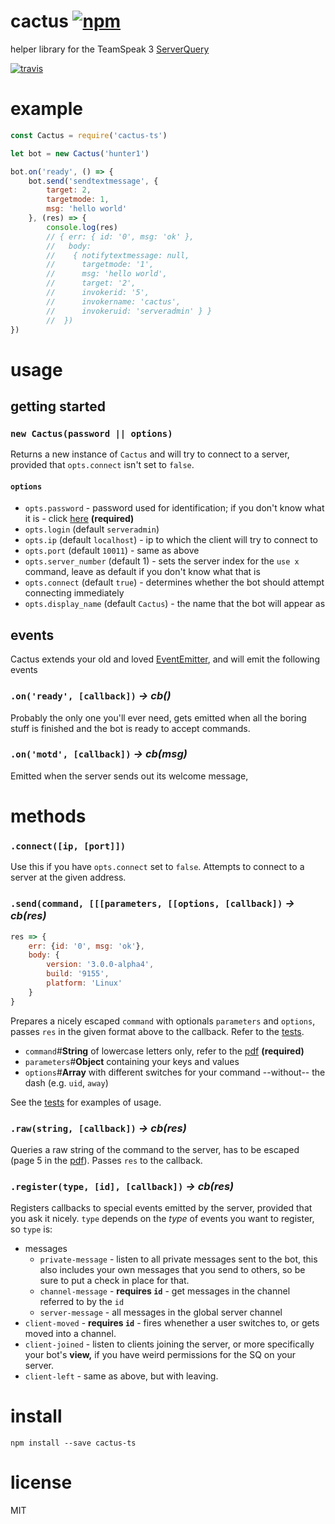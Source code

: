 # cactus [![npm](https://img.shields.io/npm/v/cactus-ts.svg)](https://www.npmjs.com/package/cactus-ts)

helper library for the TeamSpeak 3 [ServerQuery](http://media.teamspeak.com/ts3_literature/TeamSpeak%203%20Server%20Query%20Manual.pdf)

[![travis](https://travis-ci.org/Nikersify/cactus.svg?branch=master)](https://travis-ci.org/Nikersify/cactus)

# example

```javascript
const Cactus = require('cactus-ts')

let bot = new Cactus('hunter1')

bot.on('ready', () => {
	bot.send('sendtextmessage', {
		target: 2,
		targetmode: 1,
		msg: 'hello world'
	}, (res) => {
		console.log(res)
		// { err: { id: '0', msg: 'ok' },
		//   body: 
		//    { notifytextmessage: null,
		//      targetmode: '1',
		//      msg: 'hello world',
		//      target: '2',
		//      invokerid: '5',
		//      invokername: 'cactus',
		//      invokeruid: 'serveradmin' } }
		// 	})
})
```

# usage

## getting started

### `new Cactus(password || options)`

Returns a new instance of `Cactus` and will try to connect to a server, provided that `opts.connect` isn't set to `false`.

#### `options`

- `opts.password` - password used for identification; if you don't know what it is - click [here](https://support.teamspeakusa.com/index.php?/Knowledgebase/Article/View/326/16/how-do-i-change-or-reset-the-password-of-the-serveradmin-server-query-account) **(required)**
- `opts.login` (default `serveradmin`)
- `opts.ip` (default `localhost`) - ip to which the client will try to connect to
- `opts.port` (default `10011`) - same as above
- `opts.server_number` (default 1) - sets the server index for the `use x` command, leave as default if you don't know what that is
- `opts.connect` (default `true`) - determines whether the bot should attempt connecting immediately
- `opts.display_name` (default `Cactus`) - the name that the bot will appear as

## events
Cactus extends your old and loved [EventEmitter](https://nodejs.org/api/events.html), and will emit the following events

### `.on('ready', [callback])` *-> cb()*
Probably the only one you'll ever need, gets emitted when all the boring stuff is finished and the bot is ready to accept commands.

### `.on('motd', [callback])` *-> cb(msg)*
Emitted when the server sends out its welcome message, 

# methods

### `.connect([ip, [port]])`
Use this if you have `opts.connect` set to `false`. Attempts to connect to a server at the given address.

### `.send(command, [[[parameters, [[options, [callback])` *-> cb(res)*

```js
res => {
	err: {id: '0', msg: 'ok'},
	body: {
		version: '3.0.0-alpha4',
		build: '9155',
		platform: 'Linux'
	}
}
```

Prepares a nicely escaped `command` with optionals `parameters` and `options`, passes `res` in the given format above to the callback. Refer to the [tests](https://github.com/Nikersify/cactus/blob/master/test/builder.js).
- `command`#**String** of lowercase letters only, refer to the [pdf](http://media.teamspeak.com/ts3_literature/TeamSpeak%203%20Server%20Query%20Manual.pdf) **(required)**
- `parameters`#**Object** containing your keys and values
- `options`#**Array** with different switches for your command --without-- the dash (e.g. `uid`, `away`)

See the [tests](https://github.com/Nikersify/cactus/blob/master/test/builder.js) for examples of usage.

### `.raw(string, [callback])` *-> cb(res)*
Queries a raw string of the command to the server, has to be escaped (page 5 in the [pdf](http://media.teamspeak.com/ts3_literature/TeamSpeak%203%20Server%20Query%20Manual.pdf#5)). Passes `res` to the callback.

### `.register(type, [id], [callback])` *-> cb(res)*
Registers callbacks to special events emitted by the server, provided that you ask it nicely. `type` depends on the *type* of events you want to register, so `type` is:

- messages
	- `private-message` - listen to all private messages sent to the bot, this also includes your own messages that you send to others, so be sure to put a check in place for that.
	- `channel-message` - **requires `id`** - get messages in the channel referred to by the `id`
	- `server-message` - all messages in the global server channel
- `client-moved` - **requires `id`** - fires whenether a user switches to, or gets moved into a channel.
- `client-joined` - listen to clients joining the server, or more specifically your bot's **view,** if you have weird permissions for the SQ on your server.
- `client-left` - same as above, but with leaving.

# install

`npm install --save cactus-ts`

# license

MIT
